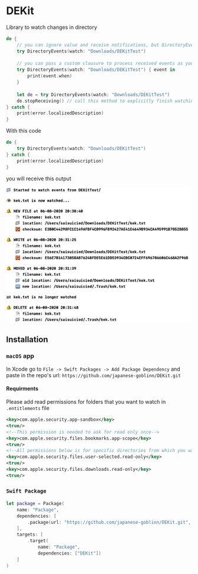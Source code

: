 # DEKit

Library to watch changes in directory

```swift
do {
    // you can ignore value and receive notifications, but DirectoryEvents object will be destroyed only if directory deleted
    try DirectoryEvents(watch: "Downloads/DEKitTest")

    // you can pass a custom clousure to process received events as you wish (by default prints all info)
    try DirectoryEvents(watch: "Downloads/DEKitTest") { event in
        print(event.when)
    }

    let de = try DirectoryEvents(watch: "Downloads/DEKitTest")
    de.stopReceiving() // call this method to explicitly finish watching directory and destroy DirectoryEvents object
} catch {
    print(error.localizedDescription)
}
```

With this code

```swift
do {
    try DirectoryEvents(watch: "Downloads/DEKitTest")
} catch {
    print(error.localizedDescription)
}
```

you will receive this output

![ouput](./out.png)

## Installation

### `macOS` app

In Xcode go to `File -> Swift Packages -> Add Package Dependency` and paste in the repo's url: `https://github.com/japanese-goblinn/DEKit.git`

#### Requirments

Please add read permissions for folders that you want to watch in `.entitlements` file

```xml
<key>com.apple.security.app-sandbox</key>
<true/>
<!--This permission is needed to ask for read only once-->
<key>com.apple.security.files.bookmarks.app-scope</key>
<true/>
<!--All permissions below is for specific directories from which you want ot read. Add more premissions here if you want to read not only from Downloads folder-->
<key>com.apple.security.files.user-selected.read-only</key>
<true/>
<key>com.apple.security.files.downloads.read-only</key>
<true/>
```

### `Swift Package`

```swift
let package = Package(
    name: "Package",
    dependencies: [
        .package(url: "https://github.com/japanese-goblinn/DEKit.git", from: "1.2.0")
    ],
    targets: [
        .target(
            name: "Package",
            dependencies: ["DEKit"])
    ]
)
```
